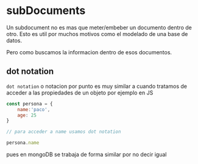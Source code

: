 # subDocuments

Un subdocument no es mas que meter/embeber un documento dentro de otro. Esto es util por muchos motivos como el modelado de una base de datos.

Pero como buscamos la informacion dentro de esos documentos.

## dot notation

`dot notation` o notacion por punto es muy similar a cuando tratamos de acceder a las propiedades de un objeto por ejemplo en JS

```javascript
const persona = {
    name:'paco',
    age: 25
}

// para acceder a name usamos dot notation

persona.name

```

pues en mongoDB se trabaja de forma similar por no decir igual


~~~ alakjsd 

